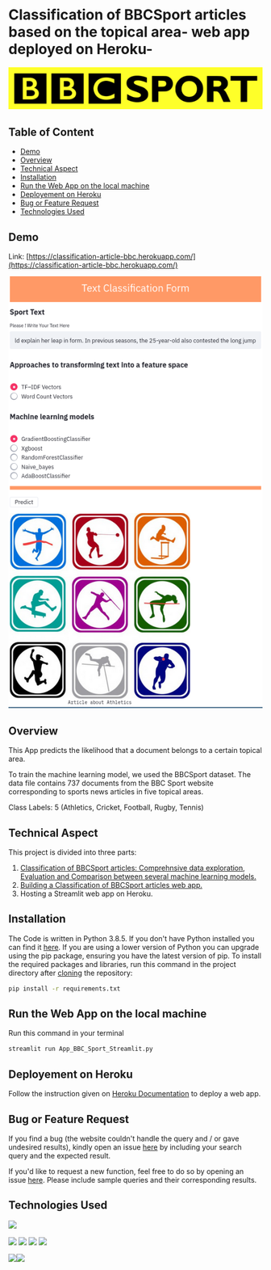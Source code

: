 # Classification of BBCSport articles based on the topical area- web app deployed on Heroku-

![](https://github.com/kh-bilal/Data-Science-Portfolio/blob/main/Classification_articles_based_the_topical_area/BBC--Sport.png)

## Table of Content
  * [Demo](#demo)
  * [Overview](#overview)
  * [Technical Aspect](#technical-aspect)
  * [Installation](#installation)
  * [Run the Web App on the local machine](#run-the-Web-app-on-the-local-machine)
  * [Deployement on Heroku](#deployement-on-heroku)
  * [Bug or Feature Request](#bug-or-feature-request)
  * [Technologies Used](#technologies-used)
  
## Demo
Link: [https://classification-article-bbc.herokuapp.com/](https://classification-article-bbc.herokuapp.com/)

[![](https://github.com/kh-bilal/Data-Science-Portfolio/blob/main/Classification_articles_based_the_topical_area/App-img.png)](https://classification-article-bbc.herokuapp.com/)

## Overview
This App predicts the likelihood that a document belongs to a certain topical area.

To train the machine learning model, we used the BBCSport dataset. The data file contains 737 documents from the BBC Sport website corresponding to sports news articles in five topical areas.

Class Labels: 5 (Athletics, Cricket, Football, Rugby, Tennis)

## Technical Aspect
This project is divided into three parts:
1. [Classification of BBCSport articles: Comprehnsive data exploration, Evaluation and Comparison between several machine learning models.](https://github.com/kh-bilal/Data-Science-Portfolio/blob/main/Classification_articles_based_the_topical_area/Classification_articles_based_the_topical_area.ipynb)
2. [Building a Classification of BBCSport articles web app.](https://github.com/kh-bilal/Data-Science-Portfolio/blob/main/Classification_articles_based_the_topical_area/App_BBC_Sport_Streamlit/App_BBC_Sport_Streamlit.py)
3. Hosting a Streamlit web app on Heroku.

## Installation
The Code is written in Python 3.8.5. If you don't have Python installed you can find it [here](https://www.python.org/downloads/). If you are using a lower version of Python you can upgrade using the pip package, ensuring you have the latest version of pip. To install the required packages and libraries, run this command in the project directory after [cloning](https://www.howtogeek.com/451360/how-to-clone-a-github-repository/) the repository:
```bash
pip install -r requirements.txt
```
## Run the Web App on the local machine
Run this command in your terminal 
```bash
streamlit run App_BBC_Sport_Streamlit.py
```
## Deployement on Heroku
Follow the instruction given on [Heroku Documentation](https://devcenter.heroku.com/articles/getting-started-with-python) to deploy a web app.

## Bug or Feature Request
If you find a bug (the website couldn't handle the query and / or gave undesired results), kindly open an issue [here](https://github.com/kh-bilal/Data-Science-Portfolio/issues/new) by including your search query and the expected result.

If you'd like to request a new function, feel free to do so by opening an issue [here](https://github.com/kh-bilal/Data-Science-Portfolio/issues/new). Please include sample queries and their corresponding results.

## Technologies Used

![](https://forthebadge.com/images/badges/made-with-python.svg)

[<img target="_blank" src="https://www.analyticsvidhya.com/wp-content/uploads/2015/01/scikit-learn-logo.png" width=280>](https://www.analyticsvidhya.com/wp-content/uploads/2015/01/scikit-learn-logo.png) [<img target="_blank" src="https://static.javatpoint.com/tutorial/pandas/images/python-pandas.png" width=200>](https://static.javatpoint.com/tutorial/pandas/images/python-pandas.png) [<img target="_blank" src="https://miro.medium.com/max/765/1*cyXCE-JcBelTyrK-58w6_Q.png" width=280>](https://miro.medium.com/max/765/1*cyXCE-JcBelTyrK-58w6_Q.png) [<img target="_blank" src="https://assets.website-files.com/5dc3b47ddc6c0c2a1af74ad0/5e18182ad27bcfbb9dff263a_RGB_Logo_Horizontal_Color_Light_Bg.png" width=200>](https://assets.website-files.com/5dc3b47ddc6c0c2a1af74ad0/5e18182ad27bcfbb9dff263a_RGB_Logo_Horizontal_Color_Light_Bg.png)

[<img target="_blank" src="https://logos-download.com/wp-content/uploads/2016/09/Heroku_logo.png" width=280>](https://logos-download.com/wp-content/uploads/2016/09/Heroku_logo.png)[<img target="_blank" src="https://images.squarespace-cdn.com/content/538cea80e4b00f1fad490c1b/1416007291789-F9V4PLEF3QDNLYPTE470/image-asset.png?content-type=image%2Fpng" width=280>](https://images.squarespace-cdn.com/content/538cea80e4b00f1fad490c1b/1416007291789-F9V4PLEF3QDNLYPTE470/image-asset.png?content-type=image%2Fpng)


